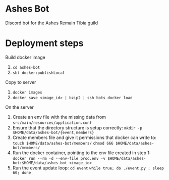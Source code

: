 # Ashes Bot

Discord bot for the Ashes Remain Tibia guild

# Deployment steps

Build docker image  
1. `cd ashes-bot`
1. `sbt docker:publishLocal`

Copy to server  
1. `docker images`
1. `docker save <image_id> | bzip2 | ssh bots docker load`

On the server
1. Create an env file with the missing data from `src/main/resources/application.conf`
1. Ensure that the directory structure is setup correctly: `mkdir -p $HOME/data/ashes-bot/{event,members}`
1. Create members file and give it permissions that docker can write to: `touch $HOME/data/ashes-bot/members/` `chmod 666 $HOME/data/ashes-bot/members/`
1. Run the docker container, pointing to the env file created in step 1: `docker run --rm -d --env-file prod.env -v $HOME/data/ashes-bot:$HOME/data/ashes-bot <image_id>`
1. Run the event update loop: `cd event` `while true; do ./event.py ; sleep 60; done`
